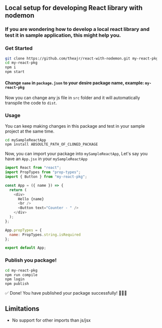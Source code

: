 ## Local setup for developing React library with nodemon

### If you are wondering how to develop a local react library and test it in sample application, this might help you.

### Get Started

```sh
git clone https://github.com/theajr/react-with-nodemon.git my-react-pkg
cd my-react-pkg
npm i
npm start
```

#### Change `name` in `package.json` to your desire package name, example: `my-react-pkg`

Now you can change any js file in `src` folder and it will automatically transpile the code to `dist`.

### Usage

You can keep making changes in this package and test in your sample project at the same time.

```sh
cd mySampleReactApp
npm install ABSOULTE_PATH_OF_CLONED_PACKAGE
```

Now, you can import your package into `mySampleReactApp`, Let's say you have an `App.jsx` in your `mySampleReactApp`

```javascript
import React from "react";
import PropTypes from "prop-types";
import { Button } from "my-react-pkg";

const App = ({ name }) => {
  return (
    <div>
      Hello {name}
      <br />
      <Button text="Counter - " />
    </div>
  );
};

App.propTypes = {
  name: PropTypes.string.isRequired
};

export default App;
```

### Publish you package!

```sh
cd my-react-pkg
npm run compile
npm login
npm publish
```

✅ Done! You have published your package successfully! 👏💥🎉

## Limitations

- No support for other imports than js/jsx
